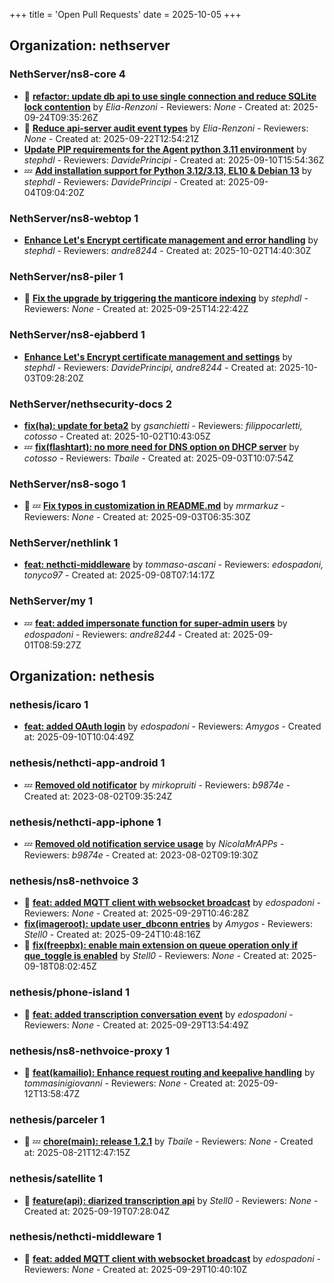 +++
title = 'Open Pull Requests'
date = 2025-10-05
+++

## Organization: nethserver

### NethServer/ns8-core 4 

- :eyes:  **[refactor: update db api to use single connection and reduce SQLite lock contention](https://github.com/NethServer/ns8-core/pull/942)** by *Elia-Renzoni* - Reviewers: *None* - Created at: 2025-09-24T09:35:26Z
- :eyes:  **[Reduce api-server audit event types](https://github.com/NethServer/ns8-core/pull/940)** by *Elia-Renzoni* - Reviewers: *None* - Created at: 2025-09-22T12:54:21Z
-   **[Update PIP requirements for the Agent python 3.11 environment](https://github.com/NethServer/ns8-core/pull/934)** by *stephdl* - Reviewers: *DavidePrincipi* - Created at: 2025-09-10T15:54:36Z
-  :zzz: **[Add installation support for Python 3.12/3.13, EL10 & Debian 13](https://github.com/NethServer/ns8-core/pull/930)** by *stephdl* - Reviewers: *DavidePrincipi* - Created at: 2025-09-04T09:04:20Z

### NethServer/ns8-webtop 1 

-   **[Enhance Let's Encrypt certificate management and error handling](https://github.com/NethServer/ns8-webtop/pull/157)** by *stephdl* - Reviewers: *andre8244* - Created at: 2025-10-02T14:40:30Z

### NethServer/ns8-piler 1 

- :eyes:  **[Fix the upgrade by triggering the manticore indexing](https://github.com/NethServer/ns8-piler/pull/46)** by *stephdl* - Reviewers: *None* - Created at: 2025-09-25T14:22:42Z

### NethServer/ns8-ejabberd 1 

-   **[Enhance Let's Encrypt certificate management and settings](https://github.com/NethServer/ns8-ejabberd/pull/70)** by *stephdl* - Reviewers: *DavidePrincipi, andre8244* - Created at: 2025-10-03T09:28:20Z

### NethServer/nethsecurity-docs 2 

-   **[fix(ha): update for beta2](https://github.com/NethServer/nethsecurity-docs/pull/208)** by *gsanchietti* - Reviewers: *filippocarletti, cotosso* - Created at: 2025-10-02T10:43:05Z
-  :zzz: **[fix(flashtart): no more need for DNS option on DHCP server](https://github.com/NethServer/nethsecurity-docs/pull/204)** by *cotosso* - Reviewers: *Tbaile* - Created at: 2025-09-03T10:07:54Z

### NethServer/ns8-sogo 1 

- :eyes: :zzz: **[Fix typos in customization in README.md](https://github.com/NethServer/ns8-sogo/pull/44)** by *mrmarkuz* - Reviewers: *None* - Created at: 2025-09-03T06:35:30Z

### NethServer/nethlink 1 

-   **[feat: nethcti-middleware](https://github.com/NethServer/nethlink/pull/72)** by *tommaso-ascani* - Reviewers: *edospadoni, tonyco97* - Created at: 2025-09-08T07:14:17Z

### NethServer/my 1 

-  :zzz: **[feat: added impersonate function for super-admin users](https://github.com/NethServer/my/pull/21)** by *edospadoni* - Reviewers: *andre8244* - Created at: 2025-09-01T08:59:27Z

## Organization: nethesis

### nethesis/icaro 1 

-   **[feat: added OAuth login](https://github.com/nethesis/icaro/pull/200)** by *edospadoni* - Reviewers: *Amygos* - Created at: 2025-09-10T10:04:49Z

### nethesis/nethcti-app-android 1 

-  :zzz: **[Removed old notificator](https://github.com/nethesis/nethcti-app-android/pull/30)** by *mirkopruiti* - Reviewers: *b9874e* - Created at: 2023-08-02T09:35:24Z

### nethesis/nethcti-app-iphone 1 

-  :zzz: **[Removed old notification service usage](https://github.com/nethesis/nethcti-app-iphone/pull/37)** by *NicolaMrAPPs* - Reviewers: *b9874e* - Created at: 2023-08-02T09:19:30Z

### nethesis/ns8-nethvoice 3 

- :eyes:  **[feat: added MQTT client with websocket broadcast](https://github.com/nethesis/ns8-nethvoice/pull/552)** by *edospadoni* - Reviewers: *None* - Created at: 2025-09-29T10:46:28Z
-   **[fix(imageroot): update user_dbconn entries](https://github.com/nethesis/ns8-nethvoice/pull/549)** by *Amygos* - Reviewers: *Stell0* - Created at: 2025-09-24T10:48:16Z
- :eyes:  **[fix(freepbx): enable main extension on queue operation only if que_toggle is enabled](https://github.com/nethesis/ns8-nethvoice/pull/547)** by *Stell0* - Reviewers: *None* - Created at: 2025-09-18T08:02:45Z

### nethesis/phone-island 1 

- :eyes:  **[feat: added transcription conversation event](https://github.com/nethesis/phone-island/pull/115)** by *edospadoni* - Reviewers: *None* - Created at: 2025-09-29T13:54:49Z

### nethesis/ns8-nethvoice-proxy 1 

- :eyes:  **[feat(kamailio): Enhance request routing and keepalive handling](https://github.com/nethesis/ns8-nethvoice-proxy/pull/85)** by *tommasinigiovanni* - Reviewers: *None* - Created at: 2025-09-12T13:58:47Z

### nethesis/parceler 1 

- :eyes: :zzz: **[chore(main): release 1.2.1](https://github.com/nethesis/parceler/pull/105)** by *Tbaile* - Reviewers: *None* - Created at: 2025-08-21T12:47:15Z

### nethesis/satellite 1 

- :eyes:  **[feature(api): diarized transcription api](https://github.com/nethesis/satellite/pull/4)** by *Stell0* - Reviewers: *None* - Created at: 2025-09-19T07:28:04Z

### nethesis/nethcti-middleware 1 

- :eyes:  **[feat: added MQTT client with websocket broadcast](https://github.com/nethesis/nethcti-middleware/pull/3)** by *edospadoni* - Reviewers: *None* - Created at: 2025-09-29T10:40:10Z


